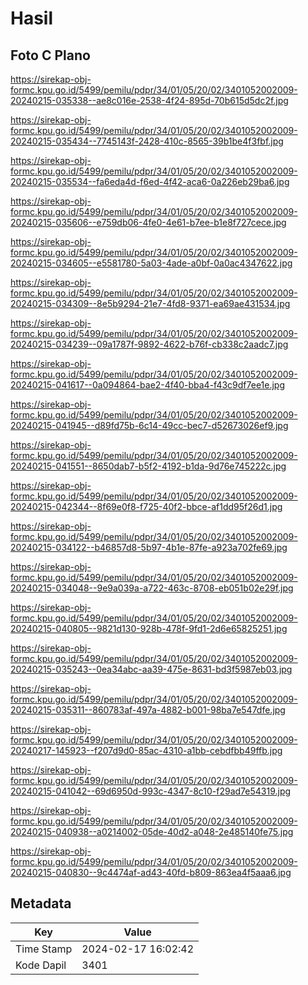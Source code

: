 # Hasil

## Foto C Plano

https://sirekap-obj-formc.kpu.go.id/5499/pemilu/pdpr/34/01/05/20/02/3401052002009-20240215-035338--ae8c016e-2538-4f24-895d-70b615d5dc2f.jpg

https://sirekap-obj-formc.kpu.go.id/5499/pemilu/pdpr/34/01/05/20/02/3401052002009-20240215-035434--7745143f-2428-410c-8565-39b1be4f3fbf.jpg

https://sirekap-obj-formc.kpu.go.id/5499/pemilu/pdpr/34/01/05/20/02/3401052002009-20240215-035534--fa6eda4d-f6ed-4f42-aca6-0a226eb29ba6.jpg

https://sirekap-obj-formc.kpu.go.id/5499/pemilu/pdpr/34/01/05/20/02/3401052002009-20240215-035606--e759db06-4fe0-4e61-b7ee-b1e8f727cece.jpg

https://sirekap-obj-formc.kpu.go.id/5499/pemilu/pdpr/34/01/05/20/02/3401052002009-20240215-034605--e5581780-5a03-4ade-a0bf-0a0ac4347622.jpg

https://sirekap-obj-formc.kpu.go.id/5499/pemilu/pdpr/34/01/05/20/02/3401052002009-20240215-034309--8e5b9294-21e7-4fd8-9371-ea69ae431534.jpg

https://sirekap-obj-formc.kpu.go.id/5499/pemilu/pdpr/34/01/05/20/02/3401052002009-20240215-034239--09a1787f-9892-4622-b76f-cb338c2aadc7.jpg

https://sirekap-obj-formc.kpu.go.id/5499/pemilu/pdpr/34/01/05/20/02/3401052002009-20240215-041617--0a094864-bae2-4f40-bba4-f43c9df7ee1e.jpg

https://sirekap-obj-formc.kpu.go.id/5499/pemilu/pdpr/34/01/05/20/02/3401052002009-20240215-041945--d89fd75b-6c14-49cc-bec7-d52673026ef9.jpg

https://sirekap-obj-formc.kpu.go.id/5499/pemilu/pdpr/34/01/05/20/02/3401052002009-20240215-041551--8650dab7-b5f2-4192-b1da-9d76e745222c.jpg

https://sirekap-obj-formc.kpu.go.id/5499/pemilu/pdpr/34/01/05/20/02/3401052002009-20240215-042344--8f69e0f8-f725-40f2-bbce-af1dd95f26d1.jpg

https://sirekap-obj-formc.kpu.go.id/5499/pemilu/pdpr/34/01/05/20/02/3401052002009-20240215-034122--b46857d8-5b97-4b1e-87fe-a923a702fe69.jpg

https://sirekap-obj-formc.kpu.go.id/5499/pemilu/pdpr/34/01/05/20/02/3401052002009-20240215-034048--9e9a039a-a722-463c-8708-eb051b02e29f.jpg

https://sirekap-obj-formc.kpu.go.id/5499/pemilu/pdpr/34/01/05/20/02/3401052002009-20240215-040805--9821d130-928b-478f-9fd1-2d6e65825251.jpg

https://sirekap-obj-formc.kpu.go.id/5499/pemilu/pdpr/34/01/05/20/02/3401052002009-20240215-035243--0ea34abc-aa39-475e-8631-bd3f5987eb03.jpg

https://sirekap-obj-formc.kpu.go.id/5499/pemilu/pdpr/34/01/05/20/02/3401052002009-20240215-035311--860783af-497a-4882-b001-98ba7e547dfe.jpg

https://sirekap-obj-formc.kpu.go.id/5499/pemilu/pdpr/34/01/05/20/02/3401052002009-20240217-145923--f207d9d0-85ac-4310-a1bb-cebdfbb49ffb.jpg

https://sirekap-obj-formc.kpu.go.id/5499/pemilu/pdpr/34/01/05/20/02/3401052002009-20240215-041042--69d6950d-993c-4347-8c10-f29ad7e54319.jpg

https://sirekap-obj-formc.kpu.go.id/5499/pemilu/pdpr/34/01/05/20/02/3401052002009-20240215-040938--a0214002-05de-40d2-a048-2e485140fe75.jpg

https://sirekap-obj-formc.kpu.go.id/5499/pemilu/pdpr/34/01/05/20/02/3401052002009-20240215-040830--9c4474af-ad43-40fd-b809-863ea4f5aaa6.jpg


## Metadata

| Key        | Value               |
| ---------- | ------------------- |
| Time Stamp | 2024-02-17 16:02:42 |
| Kode Dapil | 3401                |



